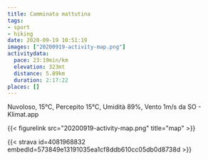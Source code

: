 ```yaml
---
title: Camminata mattutina 
tags:
- sport
- hiking
date: 2020-09-19 10:51:19
images: ["20200919-activity-map.png"]
activitydata:
  pace: 23:19min/km
  elevation: 323mt
  distance: 5.89km
  duration: 2:17:22
places: []
---
```


Nuvoloso, 15°C, Percepito 15°C, Umidità 89%, Vento 1m/s da SO - Klimat.app



{{< figurelink src="20200919-activity-map.png" title="map" >}}


{{< strava id=4081968832 embedId=573849e13191035ea1cf8ddb610cc05db0d8738d >}}
